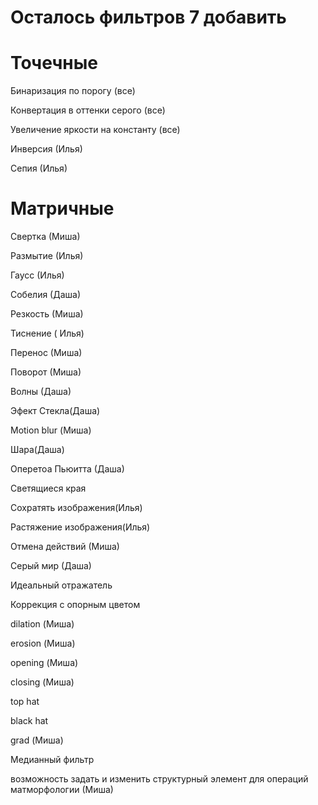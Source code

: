 # Осталось фильтров 7 добавить

# Точечные 
Бинаризация по порогу (все)

Конвертация в оттенки серого (все)

Увеличение яркости на константу (все)

Инверсия (Илья)

Сепия (Илья)
# Матричные
Свертка (Миша)

Размытие (Илья)

Гаусс (Илья)

Собелия (Даша)

Резкость (Миша)

Тиснение ( Илья)

Перенос (Миша)

Поворот (Миша)

Волны (Даша)

Эфект Стекла(Даша)

Motion blur (Миша)

Шара(Даша)

Оперетоа Пьюитта (Даша)

Светящиеся края

Сохратять изображения(Илья)

Растяжение изображения(Илья)

Отмена действий (Миша)

Серый мир (Даша)

Идеальный отражатель

Коррекция с опорным цветом

dilation (Миша)

erosion (Миша)

opening (Миша)

closing (Миша)

 top hat
 
 black hat
 
 grad (Миша)

 Медианный фильтр

 возможность задать и изменить структурный элемент для
операций матморфологии (Миша)
